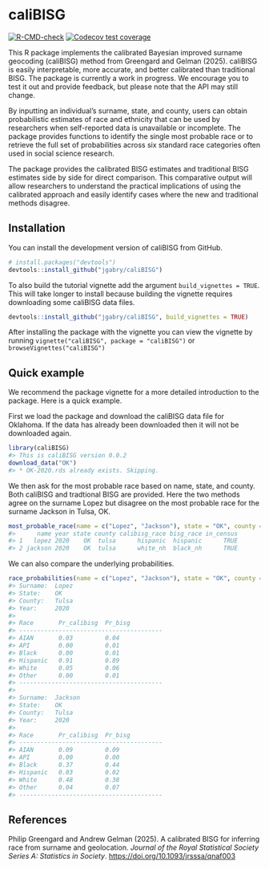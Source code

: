 
<!-- README.md is generated from README.Rmd. Please edit that file -->

# caliBISG

<!-- badges: start -->

[![R-CMD-check](https://github.com/jgabry/caliBISG/actions/workflows/R-CMD-check.yaml/badge.svg)](https://github.com/jgabry/caliBISG/actions/workflows/R-CMD-check.yaml)
[![Codecov test
coverage](https://codecov.io/gh/jgabry/caliBISG/branch/main/graph/badge.svg)](https://app.codecov.io/gh/jgabry/caliBISG?branch=main)
<!-- badges: end -->

This R package implements the calibrated Bayesian improved surname
geocoding (caliBISG) method from Greengard and Gelman (2025). caliBISG
is easily interpretable, more accurate, and better calibrated than
traditional BISG. The package is currently a work in progress. We
encourage you to test it out and provide feedback, but please note that
the API may still change.

By inputting an individual’s surname, state, and county, users can
obtain probabilistic estimates of race and ethnicity that can be used by
researchers when self-reported data is unavailable or incomplete. The
package provides functions to identify the single most probable race or
to retrieve the full set of probabilities across six standard race
categories often used in social science research.

The package provides the calibrated BISG estimates and traditional BISG
estimates side by side for direct comparison. This comparative output
will allow researchers to understand the practical implications of using
the calibrated approach and easily identify cases where the new and
traditional methods disagree.

## Installation

You can install the development version of caliBISG from GitHub.

``` r
# install.packages("devtools")
devtools::install_github("jgabry/caliBISG")
```

To also build the tutorial vignette add the argument
`build_vignettes = TRUE`. This will take longer to install because
building the vignette requires downloading some caliBISG data files.

``` r
devtools::install_github("jgabry/caliBISG", build_vignettes = TRUE)
```

After installing the package with the vignette you can view the vignette
by running `vignette("caliBISG", package = "caliBISG")` or
`browseVignettes("caliBISG")`

## Quick example

We recommend the package vignette for a more detailed introduction to
the package. Here is a quick example.

First we load the package and download the caliBISG data file for
Oklahoma. If the data has already been downloaded then it will not be
downloaded again.

``` r
library(caliBISG)
#> This is caliBISG version 0.0.2
download_data("OK")
#> * OK-2020.rds already exists. Skipping.
```

We then ask for the most probable race based on name, state, and county.
Both caliBISG and tradtional BISG are provided. Here the two methods
agree on the surname Lopez but disagree on the most probable race for
the surname Jackson in Tulsa, OK.

``` r
most_probable_race(name = c("Lopez", "Jackson"), state = "OK", county = "Tulsa")
#>      name year state county calibisg_race bisg_race in_census
#> 1   lopez 2020    OK  tulsa      hispanic  hispanic      TRUE
#> 2 jackson 2020    OK  tulsa      white_nh  black_nh      TRUE
```

We can also compare the underlying probabilities.

``` r
race_probabilities(name = c("Lopez", "Jackson"), state = "OK", county = "Tulsa")
#> Surname:  Lopez     
#> State:    OK        
#> County:   Tulsa     
#> Year:     2020      
#> 
#> Race       Pr_calibisg  Pr_bisg   
#> ---------------------------------------- 
#> AIAN       0.03         0.04      
#> API        0.00         0.01      
#> Black      0.00         0.01      
#> Hispanic   0.91         0.89      
#> White      0.05         0.06      
#> Other      0.00         0.01      
#> ---------------------------------------- 
#> 
#> Surname:  Jackson   
#> State:    OK        
#> County:   Tulsa     
#> Year:     2020      
#> 
#> Race       Pr_calibisg  Pr_bisg   
#> ---------------------------------------- 
#> AIAN       0.09         0.09      
#> API        0.00         0.00      
#> Black      0.37         0.44      
#> Hispanic   0.03         0.02      
#> White      0.48         0.38      
#> Other      0.04         0.07      
#> ----------------------------------------
```

## References

Philip Greengard and Andrew Gelman (2025). A calibrated BISG for
inferring race from surname and geolocation. *Journal of the Royal
Statistical Society Series A: Statistics in Society*.
<https://doi.org/10.1093/jrsssa/qnaf003>
